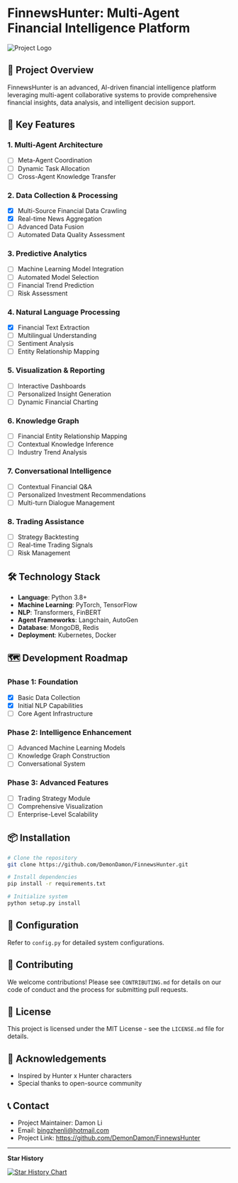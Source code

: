 # FinnewsHunter: Multi-Agent Financial Intelligence Platform

![Project Logo](https://github.com/DemonDamon/Listed-company-news-crawl-and-text-analysis/blob/main/assets/images/FINNEWS-HUNTER.jpg)

## 🌟 Project Overview

FinnewsHunter is an advanced, AI-driven financial intelligence platform leveraging multi-agent collaborative systems to provide comprehensive financial insights, data analysis, and intelligent decision support.

## 🚀 Key Features

### 1. Multi-Agent Architecture
- [ ] Meta-Agent Coordination
- [ ] Dynamic Task Allocation
- [ ] Cross-Agent Knowledge Transfer

### 2. Data Collection & Processing
- [x] Multi-Source Financial Data Crawling
- [x] Real-time News Aggregation
- [ ] Advanced Data Fusion
- [ ] Automated Data Quality Assessment

### 3. Predictive Analytics
- [ ] Machine Learning Model Integration
- [ ] Automated Model Selection
- [ ] Financial Trend Prediction
- [ ] Risk Assessment

### 4. Natural Language Processing
- [x] Financial Text Extraction
- [ ] Multilingual Understanding
- [ ] Sentiment Analysis
- [ ] Entity Relationship Mapping

### 5. Visualization & Reporting
- [ ] Interactive Dashboards
- [ ] Personalized Insight Generation
- [ ] Dynamic Financial Charting

### 6. Knowledge Graph
- [ ] Financial Entity Relationship Mapping
- [ ] Contextual Knowledge Inference
- [ ] Industry Trend Analysis

### 7. Conversational Intelligence
- [ ] Contextual Financial Q&A
- [ ] Personalized Investment Recommendations
- [ ] Multi-turn Dialogue Management

### 8. Trading Assistance
- [ ] Strategy Backtesting
- [ ] Real-time Trading Signals
- [ ] Risk Management

## 🛠 Technology Stack

- **Language**: Python 3.8+
- **Machine Learning**: PyTorch, TensorFlow
- **NLP**: Transformers, FinBERT
- **Agent Frameworks**: Langchain, AutoGen
- **Database**: MongoDB, Redis
- **Deployment**: Kubernetes, Docker

## 🗺 Development Roadmap

### Phase 1: Foundation
- [x] Basic Data Collection
- [x] Initial NLP Capabilities
- [ ] Core Agent Infrastructure

### Phase 2: Intelligence Enhancement
- [ ] Advanced Machine Learning Models
- [ ] Knowledge Graph Construction
- [ ] Conversational System

### Phase 3: Advanced Features
- [ ] Trading Strategy Module
- [ ] Comprehensive Visualization
- [ ] Enterprise-Level Scalability

## 📦 Installation

```bash
# Clone the repository
git clone https://github.com/DemonDamon/FinnewsHunter.git

# Install dependencies
pip install -r requirements.txt

# Initialize system
python setup.py install
```

## 🔧 Configuration

Refer to `config.py` for detailed system configurations.

## 🤝 Contributing

We welcome contributions! Please see `CONTRIBUTING.md` for details on our code of conduct and the process for submitting pull requests.

## 📄 License

This project is licensed under the MIT License - see the `LICENSE.md` file for details.

## 🌈 Acknowledgements

- Inspired by Hunter x Hunter characters
- Special thanks to open-source community

## 📞 Contact

- Project Maintainer: Damon Li
- Email: bingzhenli@hotmail.com
- Project Link: https://github.com/DemonDamon/FinnewsHunter

---

**Star History**

[![Star History Chart](https://api.star-history.com/svg?repos=DemonDamon/Listed-company-news-crawl-and-text-analysis&type=Date)](https://star-history.com/#DemonDamon/Listed-company-news-crawl-and-text-analysis&Date)